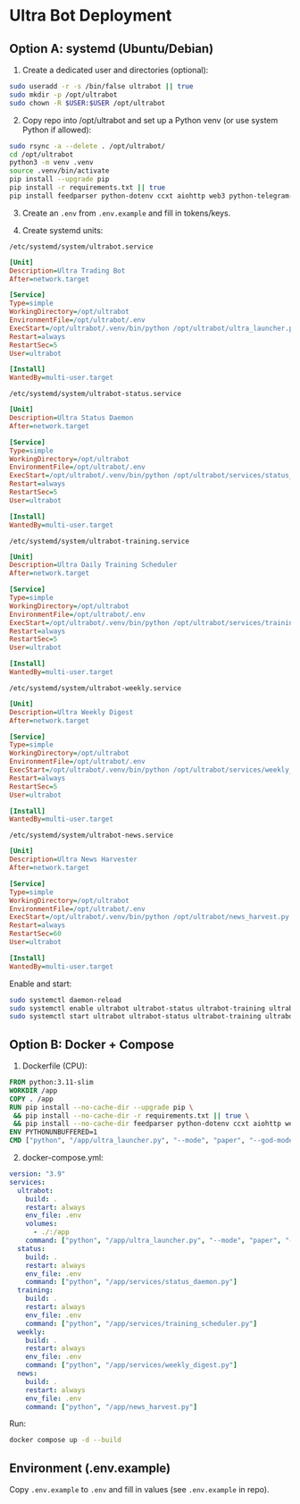 # Ultra Bot Deployment

## Option A: systemd (Ubuntu/Debian)

1) Create a dedicated user and directories (optional):

```bash
sudo useradd -r -s /bin/false ultrabot || true
sudo mkdir -p /opt/ultrabot
sudo chown -R $USER:$USER /opt/ultrabot
```

2) Copy repo into /opt/ultrabot and set up a Python venv (or use system Python if allowed):

```bash
sudo rsync -a --delete . /opt/ultrabot/
cd /opt/ultrabot
python3 -m venv .venv
source .venv/bin/activate
pip install --upgrade pip
pip install -r requirements.txt || true
pip install feedparser python-dotenv ccxt aiohttp web3 python-telegram-bot matplotlib scikit-learn || true
```

3) Create an `.env` from `.env.example` and fill in tokens/keys.

4) Create systemd units:

`/etc/systemd/system/ultrabot.service`
```ini
[Unit]
Description=Ultra Trading Bot
After=network.target

[Service]
Type=simple
WorkingDirectory=/opt/ultrabot
EnvironmentFile=/opt/ultrabot/.env
ExecStart=/opt/ultrabot/.venv/bin/python /opt/ultrabot/ultra_launcher.py --mode paper --god-mode --moon-spotter --evolution --forex --telegram --telegram-token ${TELEGRAM_BOT_TOKEN} --telegram-channel ${TELEGRAM_CHAT_ID}
Restart=always
RestartSec=5
User=ultrabot

[Install]
WantedBy=multi-user.target
```

`/etc/systemd/system/ultrabot-status.service`
```ini
[Unit]
Description=Ultra Status Daemon
After=network.target

[Service]
Type=simple
WorkingDirectory=/opt/ultrabot
EnvironmentFile=/opt/ultrabot/.env
ExecStart=/opt/ultrabot/.venv/bin/python /opt/ultrabot/services/status_daemon.py
Restart=always
RestartSec=5
User=ultrabot

[Install]
WantedBy=multi-user.target
```

`/etc/systemd/system/ultrabot-training.service`
```ini
[Unit]
Description=Ultra Daily Training Scheduler
After=network.target

[Service]
Type=simple
WorkingDirectory=/opt/ultrabot
EnvironmentFile=/opt/ultrabot/.env
ExecStart=/opt/ultrabot/.venv/bin/python /opt/ultrabot/services/training_scheduler.py
Restart=always
RestartSec=5
User=ultrabot

[Install]
WantedBy=multi-user.target
```

`/etc/systemd/system/ultrabot-weekly.service`
```ini
[Unit]
Description=Ultra Weekly Digest
After=network.target

[Service]
Type=simple
WorkingDirectory=/opt/ultrabot
EnvironmentFile=/opt/ultrabot/.env
ExecStart=/opt/ultrabot/.venv/bin/python /opt/ultrabot/services/weekly_digest.py
Restart=always
RestartSec=5
User=ultrabot

[Install]
WantedBy=multi-user.target
```

`/etc/systemd/system/ultrabot-news.service`
```ini
[Unit]
Description=Ultra News Harvester
After=network.target

[Service]
Type=simple
WorkingDirectory=/opt/ultrabot
EnvironmentFile=/opt/ultrabot/.env
ExecStart=/opt/ultrabot/.venv/bin/python /opt/ultrabot/news_harvest.py
Restart=always
RestartSec=60
User=ultrabot

[Install]
WantedBy=multi-user.target
```

Enable and start:

```bash
sudo systemctl daemon-reload
sudo systemctl enable ultrabot ultrabot-status ultrabot-training ultrabot-weekly ultrabot-news
sudo systemctl start ultrabot ultrabot-status ultrabot-training ultrabot-weekly ultrabot-news
```

## Option B: Docker + Compose

1) Dockerfile (CPU):

```dockerfile
FROM python:3.11-slim
WORKDIR /app
COPY . /app
RUN pip install --no-cache-dir --upgrade pip \
 && pip install --no-cache-dir -r requirements.txt || true \
 && pip install --no-cache-dir feedparser python-dotenv ccxt aiohttp web3 python-telegram-bot matplotlib scikit-learn || true
ENV PYTHONUNBUFFERED=1
CMD ["python", "/app/ultra_launcher.py", "--mode", "paper", "--god-mode", "--moon-spotter", "--evolution", "--forex", "--telegram", "--telegram-token", "${TELEGRAM_BOT_TOKEN}", "--telegram-channel", "${TELEGRAM_CHAT_ID}"]
```

2) docker-compose.yml:

```yaml
version: "3.9"
services:
  ultrabot:
    build: .
    restart: always
    env_file: .env
    volumes:
      - ./:/app
    command: ["python", "/app/ultra_launcher.py", "--mode", "paper", "--god-mode", "--moon-spotter", "--evolution", "--forex", "--telegram", "--telegram-token", "${TELEGRAM_BOT_TOKEN}", "--telegram-channel", "${TELEGRAM_CHAT_ID}"]
  status:
    build: .
    restart: always
    env_file: .env
    command: ["python", "/app/services/status_daemon.py"]
  training:
    build: .
    restart: always
    env_file: .env
    command: ["python", "/app/services/training_scheduler.py"]
  weekly:
    build: .
    restart: always
    env_file: .env
    command: ["python", "/app/services/weekly_digest.py"]
  news:
    build: .
    restart: always
    env_file: .env
    command: ["python", "/app/news_harvest.py"]
```

Run:
```bash
docker compose up -d --build
```

## Environment (.env.example)

Copy `.env.example` to `.env` and fill in values (see `.env.example` in repo).